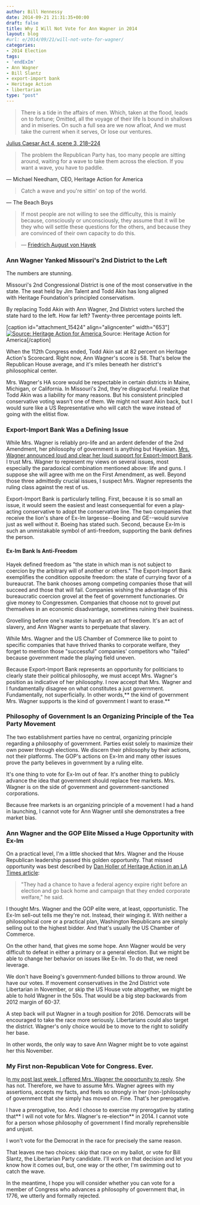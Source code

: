 ```yaml
---
author: Bill Hennessy
date: 2014-09-21 21:31:35+00:00
draft: false
title: Why I Will Not Vote for Ann Wagner in 2014
layout: blog
#url: e/2014/09/21/will-not-vote-for-wagner/
categories:
- 2014 Election
tags:
- 'endExIm'
- Ann Wagner
- Bill Slantz
- export-import bank
- Heritage Action
- libertarian
type: "post"
---
```


> There is a tide in the affairs of men.
Which, taken at the flood, leads on to fortune;
Omitted, all the voyage of their life
Is bound in shallows and in miseries.
On such a full sea are we now afloat,
And we must take the current when it serves,
Or lose our ventures.

[Julius Caesar Act 4, scene 3, 218–224](https://www.enotes.com/jc-text/act-iv-scene-iii#jul-4-3-243)







> The problem the Republican Party has, too many people are sitting around, waiting for a wave to take them across the election. If you want a wave, you have to paddle.

— Michael Needham, CEO, Heritage Action for America







> Catch a wave and you're sittin' on top of the world.

— The Beach Boys







> If most people are not willing to see the difficulty, this is mainly because, consciously or unconsciously, they assume that it will be they who will settle these questions for the others, and because they are convinced of their own capacity to do this.

> 
> — [Friedrich August von Hayek](https://www.brainyquote.com/quotes/authors/f/friedrich_august_von_haye.html)
> 
> 






### Ann Wagner Yanked Missouri's 2nd District to the Left



The numbers are stunning.

Missouri's 2nd Congressional District is one of the most conservative in the state. The seat held by Jim Talent and Todd Akin has long aligned with Heritage Foundation's principled conservatism.

By replacing Todd Akin with Ann Wagner, 2nd District voters lurched the state hard to the left. How far left? Twenty-three percentage points left.

[caption id="attachment_15424" align="aligncenter" width="653"][![Source: Heritage Action for America](https://hennessysview.com/wp-content/uploads/2014/09/MO-2-Heritage-Scores.png)
](https://hennessysview.com/wp-content/uploads/2014/09/MO-2-Heritage-Scores.png) Source: Heritage Action for America[/caption]

When the 112th Congress ended, Todd Akin sat at 82 percent on Heritage Action's Scorecard. Right now, Ann Wagner's score is 58. That's below the Republican House average, and it's miles beneath her district's philosophical center.

Mrs. Wagner's HA score would be respectable in certain districts in Maine, Michigan, or California. In Missouri's 2nd, they're disgraceful. I realize that Todd Akin was a liability for many reasons. But his consistent principled conservative voting wasn't one of them. We might not want Akin back, but I would sure like a US Representative who will catch the wave instead of going with the elitist flow.



### Export-Import Bank Was a Defining Issue



While Mrs. Wagner is reliably pro-life and an ardent defender of the 2nd Amendment, her philosophy of government is anything but Hayekian. [Mrs. Wagner announced loud and clear her loud support for Export-Import Bank](https://hennessysview.com/2014/09/10/heres-ex-im-facts-ann-wagner-claire-mccaskill-wont-tell/). I trust Mrs. Wagner to represent my views on several issues, most especially the paradoxical combination mentioned above: life and guns. I suppose she will agree with me on the First Amendment, as well. Beyond those three admittedly crucial issues, I suspect Mrs. Wagner represents the ruling class against the rest of us.

Export-Import Bank is particularly telling. First, because it is so small an issue, it would seem the easiest and least consequential for even a play-acting conservative to adopt the conservative line. The two companies that receive the lion's share of Ex-Im largesse--Boeing and GE--would survive just as well without it. Boeing has stated such. Second, because Ex-Im is such an unmistakable symbol of anti-freedom, supporting the bank defines the person.



#### Ex-Im Bank Is Anti-Freedom



Hayek defined freedom as "the state in which man is not subject to coercion by the arbitrary will of another or others." The Export-Import Bank exemplifies the condition opposite freedom: the state of currying favor of a bureaucrat. The bank chooses among competing companies those that will succeed and those that will fail. Companies wishing the advantage of this bureaucratic coercion grovel at the feet of government functionaries. Or give money to Congressmen. Companies that choose not to grovel put themselves in an economic disadvantage, sometimes ruining their business.

Grovelling before one's master is hardly an act of freedom. It's an act of slavery, and Ann Wagner wants to perpetuate that slavery.

While Mrs. Wagner and the US Chamber of Commerce like to point to specific companies that have thrived thanks to corporate welfare, they forget to mention those "successful" companies' competitors who "failed" because government made the playing field uneven.

Because Export-Import Bank represents an opportunity for politicians to clearly state their political philosophy, we must accept Mrs. Wagner's position as indicative of her philosophy. I now accept that Mrs. Wagner and I fundamentally disagree on what constitutes a just government. Fundamentally, not superficially. In other words,** the kind of government Mrs. Wagner supports is the kind of government I want to erase.**



### Philosophy of Government Is an Organizing Principle of the Tea Party Movement



The two establishment parties have no central, organizing principle regarding a philosophy of government. Parties exist solely to maximize their own power through elections. We discern their philosophy by their actions, not their platforms. The GOP's actions on Ex-Im and many other issues prove the party believes in government by a ruling elite.

It's one thing to vote for Ex-Im out of fear. It's another thing to publicly advance the idea that government should replace free markets. Mrs. Wagner is on the side of government and government-sanctioned corporations.

Because free markets is an organizing principle of a movement I had a hand in launching, I cannot vote for Ann Wagner until she demonstrates a free market bias.



### Ann Wagner and the GOP Elite Missed a Huge Opportunity with Ex-Im



On a practical level, I'm a little shocked that Mrs. Wagner and the House Republican leadership passed this golden opportunity. That missed opportunity was best described by [Dan Holler of Heritage Action in an LA Times article](https://www.latimes.com/business/la-fi-export-import-bank-20140920-story.html):



> 

> 
> "They had a chance to have a federal agency expire right before an election and go back home and campaign that they ended corporate welfare," he said.
> 
> 






I thought Mrs. Wagner and the GOP elite were, at least, opportunistic. The Ex-Im sell-out tells me they're not. Instead, their winging it. With neither a philosophical core or a practical plan, Washington Republicans are simply selling out to the highest bidder. And that's usually the US Chamber of Commerce.





On the other hand, that gives me some hope. Ann Wagner would be very difficult to defeat in either a primary or a general election. But we might be able to change her behavior on issues like Ex-Im. To do that, we need leverage.





We don't have Boeing's government-funded billions to throw around. We have our votes. If movement conservatives in the 2nd District vote Libertarian in November, or skip the US House vote altogether, we might be able to hold Wagner in the 50s. That would be a big step backwards from 2012 margin of 60-37.





A step back will put Wagner in a tough position for 2016. Democrats will be encouraged to take the race more seriously. Libertarians could also target the district. Wagner's only choice would be to move to the right to solidify her base.





In other words, the only way to save Ann Wagner might be to vote against her this November.





### My First non-Republican Vote for Congress. Ever.





I[n my post last week, I offered Mrs. Wagner the opportunity to reply](https://hennessysview.com/2014/09/10/heres-ex-im-facts-ann-wagner-claire-mccaskill-wont-tell/). She has not. Therefore, we have to assume Mrs. Wagner agrees with my assertions, accepts my facts, and feels so strongly in her (non-)philosophy of government that she simply has moved on. Fine. That's her prerogative.



I have a prerogative, too. And I choose to exercise my prerogative by stating that** I will not vote for Mrs. Wagner's re-election** in 2014. I cannot vote for a person whose philosophy of government I find morally reprehensible and unjust.

I won't vote for the Democrat in the race for precisely the same reason.

That leaves me two choices: skip that race on my ballot, or vote for Bill Slantz, the Libertarian Party candidate. I'll work on that decision and let you know how it comes out, but, one way or the other, I'm swimming out to catch the wave.

In the meantime, I hope you will consider whether you can vote for a member of Congress who advances a philosophy of government that, in 1776, we utterly and formally rejected.
